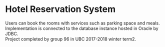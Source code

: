 # Hotel Reservation System
Users can book the rooms with services such as parking space and meals. <br/>
Implementation is connected to the database instance hosted in Oracle by JDBC. <br/>
Project completed by group 96 in UBC 2017-2018 winter term2.
